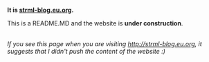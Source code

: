 **It is [strml-blog.eu.org](http://strml-blog.eu.org).**

This is a README.MD and the website is **under construction**.

<br>*If you see this page when you are visiting http://strml-blog.eu.org, it suggests that I didn't push the content of the website :)*


